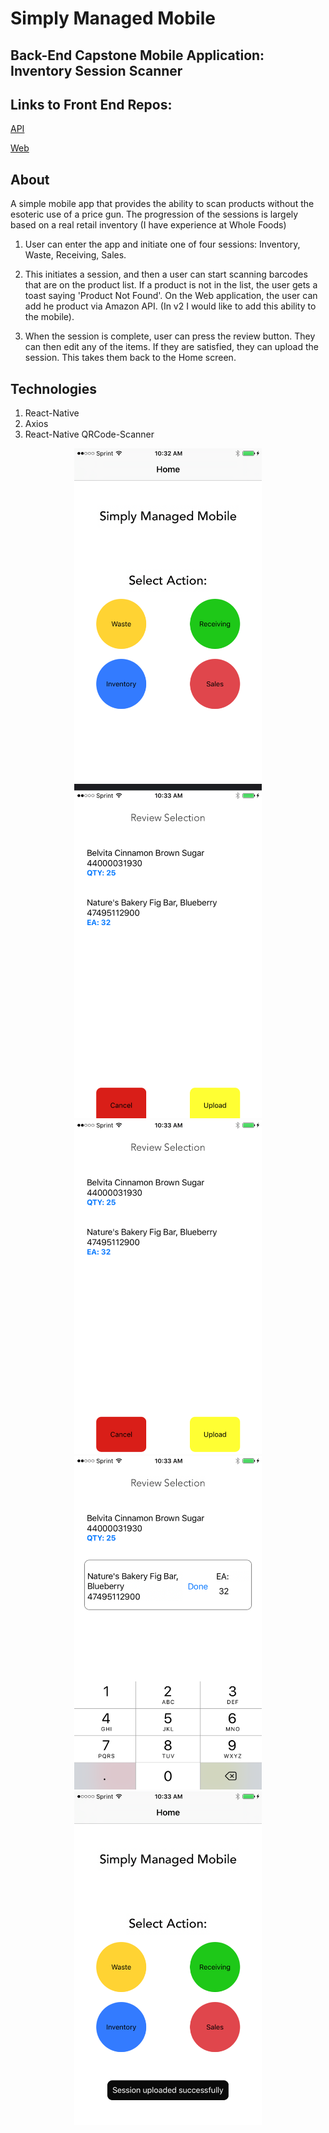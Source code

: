 # Simply Managed Mobile

## Back-End Capstone Mobile Application: Inventory Session Scanner

## Links to Front End Repos:
  [API](https://github.com/lukeschuyler/inventory-mobile-API) 
  
  [Web](https://github.com/lukeschuyler/web-inventory)
  
## About
A simple mobile app that provides the ability to scan products without the esoteric use of a price gun. The progression of the sessions
is largely based on a real retail inventory (I have experience at Whole Foods)

1. User can enter the app and initiate one of four sessions: Inventory, Waste, Receiving, Sales.

2. This initiates a session, and then a user can start scanning barcodes that are on the product list. If a product is not in the list,
the user gets a toast saying 'Product Not Found'. On the Web application, the user can add he product via Amazon API. 
(In v2 I would like to add this ability to the mobile).

3. When the session is complete, user can press the review button. They can then edit any of the items. If they are satisfied, 
they can upload the session. This takes them back to the Home screen.


## Technologies

1. React-Native
2. Axios
3. React-Native QRCode-Scanner

<div align="center">
  <img width="300px" style="{display: inline}" src="IMG/IMG_0017.PNG.png" />
  <img width="300px" style="{display: inline}" src="IMG/IMG_0019.PNG.png" />
  <img width="300px" style="{display: inline}" src="IMG/IMG_0020.PNG.png" />
  <img width="300px" style="{display: inline}" src="IMG/IMG_0021.PNG.png" />
  <img width="300px" style="{display: inline}" src="IMG/IMG_0022.PNG.png" />
</div>
